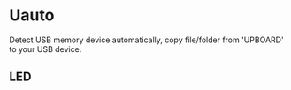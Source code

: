 # Uauto
Detect USB memory device automatically, copy file/folder from 'UPBOARD' to your USB device. 
## LED
